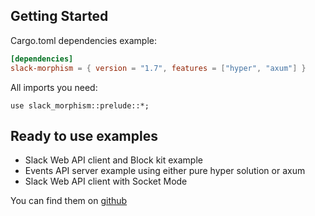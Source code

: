 ## Getting Started

Cargo.toml dependencies example:

```toml
[dependencies]
slack-morphism = { version = "1.7", features = ["hyper", "axum"] }
```

All imports you need:

```rust,noplaypen
use slack_morphism::prelude::*;
```

## Ready to use examples
- Slack Web API client and Block kit example
- Events API server example using either pure hyper solution or axum
- Slack Web API client with Socket Mode

You can find them on [github](https://github.com/abdolence/slack-morphism-rust/tree/master/examples)
